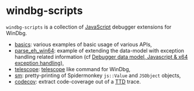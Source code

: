 # windbg-scripts

`windbg-scripts` is a collection of [JavaScript](https://docs.microsoft.com/en-us/windows-hardware/drivers/debugger/javascript-debugger-scripting) debugger extensions  for WinDbg.

* [basics](https://github.com/0vercl0k/windbg-scripts/tree/master/basics): various examples of basic usage of various APIs,
* [parse_eh_win64](https://github.com/0vercl0k/windbg-scripts/blob/master/parse_eh_win64): example of extending the data-model with exception handling related information (cf [Debugger data model, Javascript & x64 exception handling](https://doar-e.github.io/blog/2017/12/01/debugger-data-model/)),
* [telescope](https://github.com/0vercl0k/windbg-scripts/blob/master/telescope): [telescope](https://gef.readthedocs.io/en/latest/commands/dereference/) like command for WinDbg,
* [sm](https://github.com/0vercl0k/windbg-scripts/blob/master/sm): pretty-printing of Spidermonkey `js::Value` and `JSObject` objects,
* [codecov](https://github.com/0vercl0k/windbg-scripts/blob/master/codecov): extract code-coverage out of a [TTD](https://docs.microsoft.com/en-us/windows-hardware/drivers/debugger/time-travel-debugging-overview) trace.

